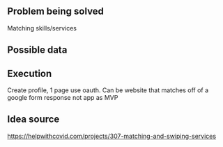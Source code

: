 ## Problem being solved
Matching skills/services 

## Possible data 

## Execution 
Create profile, 1 page use oauth. Can be website that matches off of a google form response not app as MVP  
## Idea source
https://helpwithcovid.com/projects/307-matching-and-swiping-services  
